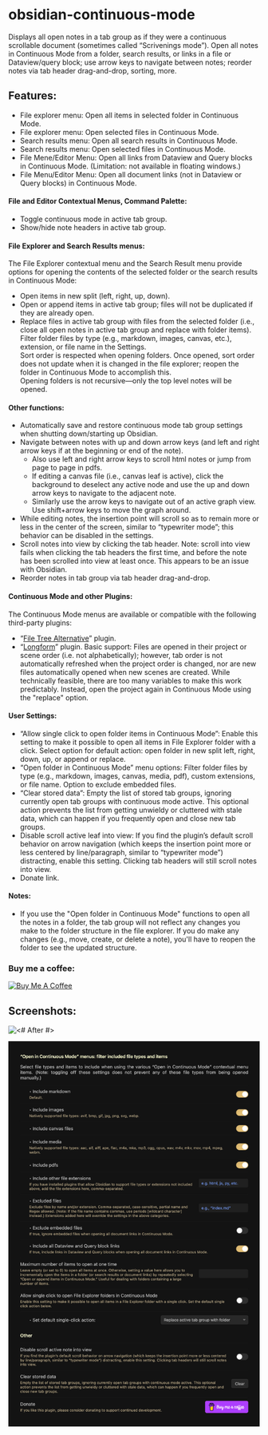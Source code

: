 # obsidian-continuous-mode

Displays all open notes in a tab group as if they were a continuous scrollable document (sometimes called “Scrivenings mode”). Open all notes in Continuous Mode from a folder, search results, or links in a file or Dataview/query block; use arrow keys to navigate between notes; reorder notes via tab header drag-and-drop, sorting, more.

## Features:  

- File explorer menu: Open all items in selected folder in Continuous Mode.  
- File explorer menu: Open selected files in Continuous Mode.  
- Search results menu: Open all search results in Continuous Mode.  
- Search results menu: Open selected files in Continuous Mode.  
- File Mene/Editor Menu: Open all links from Dataview and Query blocks in Continuous Mode. (Limitation: not available in floating windows.)
- File Menu/Editor Menu: Open all document links (not in Dataview or Query blocks) in Continuous Mode.

#### File and Editor Contextual Menus, Command Palette:  
- Toggle continuous mode in active tab group.  
- Show/hide note headers in active tab group.  

#### File Explorer and Search Results menus:
The File Explorer contextual menu and the Search Result menu provide options for opening the contents of the selected folder or the search results in Continuous Mode:  
- Open items in new split (left, right, up, down).  
- Open or append items in active tab group; files will not be duplicated if they are already open.  
- Replace files in active tab group with files from the selected folder (i.e., close all open notes in active tab group and replace with folder items).  
Filter folder files by type (e.g., markdown, images, canvas, etc.), extension, or file name in the Settings.  
Sort order is respected when opening folders. Once opened, sort order does not update when it is changed in the file explorer; reopen the folder in Continuous Mode to accomplish this.  
Opening folders is not recursive—only the top level notes will be opened.  
 
#### Other functions:  
- Automatically save and restore continuous mode tab group settings when shutting down/starting up Obsidian.  
- Navigate between notes with up and down arrow keys (and left and right arrow keys if at the beginning or end of the note).  
   - Also use left and right arrow keys to scroll html notes or jump from page to page in pdfs.  
   - If editing a canvas file (i.e., canvas leaf is active), click the background to deselect any active node and use the up and down arrow keys to navigate to the adjacent note.  
   - Similarly use the arrow keys to navigate out of an active graph view. Use shift+arrow keys to move the graph around.   
- While editing notes, the insertion point will scroll so as to remain more or less in the center of the screen, similar to “typewriter mode”; this behavior can be disabled in the settings.  
- Scroll notes into view by clicking the tab header. Note: scroll into view fails when clicking the tab headers the first time, and before the note has been scrolled into view at least once. This appears to be an issue with Obsidian.  
- Reorder notes in tab group via tab header drag-and-drop.  

#### Continuous Mode and other Plugins:
The Continuous Mode menus are available or compatible with the following third-party plugins:
- “<a href="https://obsidian.md/plugins?id=file-tree-alternative" target="_blank">File Tree Alternative</a>” plugin.  
- “<a href="https://obsidian.md/plugins?id=longform" target="_blank">Longform</a>” plugin. Basic support: Files are opened in their project or scene order (i.e. not alphabetically); however, tab order is not automatically refreshed when the project order is changed, nor are new files automatically opened when new scenes are created. While technically feasible, there are too many variables to make this work predictably. Instead, open the project again in Continuous Mode using the "replace" option.
 
#### User Settings:
- “Allow single click to open folder items in Continuous Mode”: Enable this setting to make it possible to open all items in File Explorer folder with a click. Select option for default action: open folder in new split left, right, down, up, or append or replace.
- “Open folder in Continuous Mode” menu options: Filter folder files by type (e.g., markdown, images, canvas, media, pdf), custom extensions, or file name. Option to exclude embedded files.  
- “Clear stored data”: Empty the list of stored tab groups, ignoring currently open tab groups with continuous mode active. This optional action prevents the list from getting unwieldy or cluttered with stale data, which can happen if you frequently open and close new tab groups.
- Disable scroll active leaf into view: If you find the plugin’s default scroll behavior on arrow navigation (which keeps the insertion point more or less centered by line/paragraph, similar to “typewriter mode”) distracting, enable this setting. Clicking tab headers will still scroll notes into view.
- Donate link.
 
#### Notes:
 - If you use the "Open folder in Continuous Mode" functions to open all the notes in a folder, the tab group will not reflect any changes you make to the folder structure in the file explorer. If you do make any changes (e.g., move, create, or delete a note), you'll have to reopen the folder to see the updated structure.

### Buy me a coffee:

<a href="https://www.buymeacoffee.com/fiLtliTFxQ" target="_blank"><img src="https://cdn.buymeacoffee.com/buttons/v2/default-yellow.png" alt="Buy Me A Coffee" style="height: 40px !important;" ></a>

## Screenshots:

![<# After #>](assets/after.gif "after.gif")

![<# Settings #>](assets/settings.jpg "settings.jpg")

